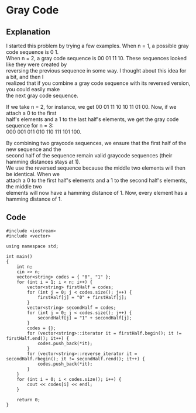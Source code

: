 # Gray Code
## Explanation
I started this problem by trying a few examples. When n = 1, a possible gray code sequence is 0 1.  
When n = 2, a gray code sequence is 00 01 11 10. These sequences looked like they were created by  
reversing the previous sequence in some way. I thought about this idea for a bit, and then I  
realized that if you combine a gray code sequence with its reversed version, you could easily make  
the next gray code sequence.

If we take n = 2, for instance, we get 00 01 11 10 10 11 01 00. Now, if we attach a 0 to the first  
half's elements and a 1 to the last half's elements, we get the gray code sequence for n = 3:  
000 001 011 010 110 111 101 100. 

By combining two graycode sequences, we ensure that the first half of the new sequence and the  
second half of the sequence remain valid graycode sequences (their hamming distances stays at 1).  
We use the reversed sequence because the middle two elements will then be identical. When we  
attach a 0 to the first half's elements and a 1 to the second half's elements, the middle two  
elements will now have a hamming distance of 1. Now, every element has a hamming distance of 1.
## Code
    #include <iostream>
    #include <vector>

    using namespace std;

    int main()
    {
        int n;
        cin >> n;
        vector<string> codes = { "0", "1" };
        for (int i = 1; i < n; i++) {
            vector<string> firstHalf = codes;
            for (int j = 0; j < codes.size(); j++) {
                firstHalf[j] = "0" + firstHalf[j];
            }
            vector<string> secondHalf = codes;
            for (int j = 0; j < codes.size(); j++) {
                secondHalf[j] = "1" + secondHalf[j];
            }
            codes = {};
            for (vector<string>::iterator it = firstHalf.begin(); it != firstHalf.end(); it++) {
                codes.push_back(*it);
            }
            for (vector<string>::reverse_iterator it = secondHalf.rbegin(); it != secondHalf.rend(); it++) {
                codes.push_back(*it);
            }
        }
        for (int i = 0; i < codes.size(); i++) {
            cout << codes[i] << endl;
        }

        return 0;
    }